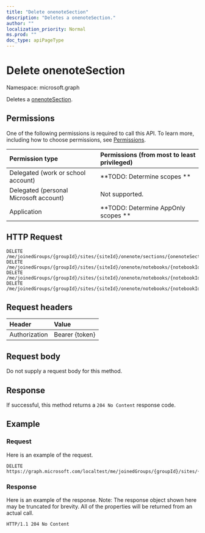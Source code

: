 ```yaml
---
title: "Delete onenoteSection"
description: "Deletes a onenoteSection."
author: ""
localization_priority: Normal
ms.prod: ""
doc_type: apiPageType
---
```


# Delete onenoteSection

Namespace: microsoft.graph

Deletes a [onenoteSection](../resources/onenotesection.md).

## Permissions
One of the following permissions is required to call this API. To learn more, including how to choose permissions, see [Permissions](/concepts/permissions-reference.md).

|Permission type|Permissions (from most to least privileged)|
|:---|:---|
|Delegated (work or school account)|**TODO: Determine scopes **|
|Delegated (personal Microsoft account)|Not supported.|
|Application|**TODO: Determine AppOnly scopes **|

## HTTP Request
<!-- {
  "blockType": "ignored"
}
-->
``` http
DELETE /me/joinedGroups/{groupId}/sites/{siteId}/onenote/sections/{onenoteSectionId}
DELETE /me/joinedGroups/{groupId}/sites/{siteId}/onenote/notebooks/{notebookId}/sections/{onenoteSectionId}
DELETE /me/joinedGroups/{groupId}/sites/{siteId}/onenote/notebooks/{notebookId}/sections/{onenoteSectionId}/pages/{onenotePageId}/parentSection
DELETE /me/joinedGroups/{groupId}/sites/{siteId}/onenote/notebooks/{notebookId}/sections/{onenoteSectionId}/parentSectionGroup/sections/{onenoteSectionId}
```

## Request headers
|Header|Value|
|:---|:---|
|Authorization|Bearer {token}|

## Request body
Do not supply a request body for this method.

## Response
If successful, this method returns a `204 No Content` response code.

## Example

### Request
Here is an example of the request.
<!-- {
  "blockType": "request",
  "name": "delete_onenotesection"
}
-->
``` http
DELETE https://graph.microsoft.com/localtest/me/joinedGroups/{groupId}/sites/{siteId}/onenote/sections/{onenoteSectionId}
```

### Response
Here is an example of the response. Note: The response object shown here may be truncated for brevity. All of the properties will be returned from an actual call.
<!-- {
  "blockType": "response",
  "truncated": true
}
-->
``` http
HTTP/1.1 204 No Content
```

